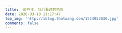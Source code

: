 ```yaml
---
title:  那些年，我们看过的电影
date: 2020-03-18 11:17:47
top_img: 'http://iblog.thatwang.com/1524953030.jpg'
comments: false  
---
```

